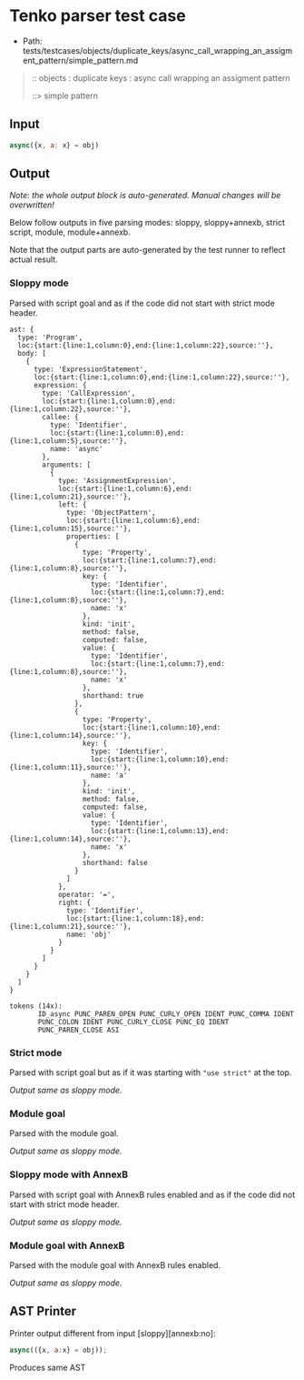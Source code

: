 # Tenko parser test case

- Path: tests/testcases/objects/duplicate_keys/async_call_wrapping_an_assigment_pattern/simple_pattern.md

> :: objects : duplicate keys : async call wrapping an assigment pattern
>
> ::> simple pattern

## Input

`````js
async({x, a: x} = obj)
`````

## Output

_Note: the whole output block is auto-generated. Manual changes will be overwritten!_

Below follow outputs in five parsing modes: sloppy, sloppy+annexb, strict script, module, module+annexb.

Note that the output parts are auto-generated by the test runner to reflect actual result.

### Sloppy mode

Parsed with script goal and as if the code did not start with strict mode header.

`````
ast: {
  type: 'Program',
  loc:{start:{line:1,column:0},end:{line:1,column:22},source:''},
  body: [
    {
      type: 'ExpressionStatement',
      loc:{start:{line:1,column:0},end:{line:1,column:22},source:''},
      expression: {
        type: 'CallExpression',
        loc:{start:{line:1,column:0},end:{line:1,column:22},source:''},
        callee: {
          type: 'Identifier',
          loc:{start:{line:1,column:0},end:{line:1,column:5},source:''},
          name: 'async'
        },
        arguments: [
          {
            type: 'AssignmentExpression',
            loc:{start:{line:1,column:6},end:{line:1,column:21},source:''},
            left: {
              type: 'ObjectPattern',
              loc:{start:{line:1,column:6},end:{line:1,column:15},source:''},
              properties: [
                {
                  type: 'Property',
                  loc:{start:{line:1,column:7},end:{line:1,column:8},source:''},
                  key: {
                    type: 'Identifier',
                    loc:{start:{line:1,column:7},end:{line:1,column:8},source:''},
                    name: 'x'
                  },
                  kind: 'init',
                  method: false,
                  computed: false,
                  value: {
                    type: 'Identifier',
                    loc:{start:{line:1,column:7},end:{line:1,column:8},source:''},
                    name: 'x'
                  },
                  shorthand: true
                },
                {
                  type: 'Property',
                  loc:{start:{line:1,column:10},end:{line:1,column:14},source:''},
                  key: {
                    type: 'Identifier',
                    loc:{start:{line:1,column:10},end:{line:1,column:11},source:''},
                    name: 'a'
                  },
                  kind: 'init',
                  method: false,
                  computed: false,
                  value: {
                    type: 'Identifier',
                    loc:{start:{line:1,column:13},end:{line:1,column:14},source:''},
                    name: 'x'
                  },
                  shorthand: false
                }
              ]
            },
            operator: '=',
            right: {
              type: 'Identifier',
              loc:{start:{line:1,column:18},end:{line:1,column:21},source:''},
              name: 'obj'
            }
          }
        ]
      }
    }
  ]
}

tokens (14x):
       ID_async PUNC_PAREN_OPEN PUNC_CURLY_OPEN IDENT PUNC_COMMA IDENT
       PUNC_COLON IDENT PUNC_CURLY_CLOSE PUNC_EQ IDENT
       PUNC_PAREN_CLOSE ASI
`````

### Strict mode

Parsed with script goal but as if it was starting with `"use strict"` at the top.

_Output same as sloppy mode._

### Module goal

Parsed with the module goal.

_Output same as sloppy mode._

### Sloppy mode with AnnexB

Parsed with script goal with AnnexB rules enabled and as if the code did not start with strict mode header.

_Output same as sloppy mode._

### Module goal with AnnexB

Parsed with the module goal with AnnexB rules enabled.

_Output same as sloppy mode._

## AST Printer

Printer output different from input [sloppy][annexb:no]:

````js
async(({x, a:x} = obj));
````

Produces same AST
